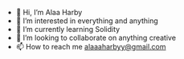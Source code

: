 - 👋 Hi, I’m Alaa Harby
- 👀 I’m interested in everything and anything
- 🌱 I’m currently learning Solidity
- 💞️ I’m looking to collaborate on anything creative
- 📫 How to reach me alaaaharbyy@gmail.com

<!---
alaanuqtah/alaanuqtah is a ✨ special ✨ repository because its `README.md` (this file) appears on your GitHub profile.
You can click the Preview link to take a look at your changes.
--->
